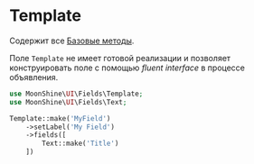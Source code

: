 # Template

Содержит все [Базовые методы](/docs/{{version}}/fields/basic-methods).

Поле `Template` не имеет готовой реализации и позволяет конструировать поле с помощью *fluent interface* в процессе объявления.

```php
use MoonShine\UI\Fields\Template;
use MoonShine\UI\Fields\Text;

Template::make('MyField')
    ->setLabel('My Field')
    ->fields([
        Text::make('Title')
    ])
```
